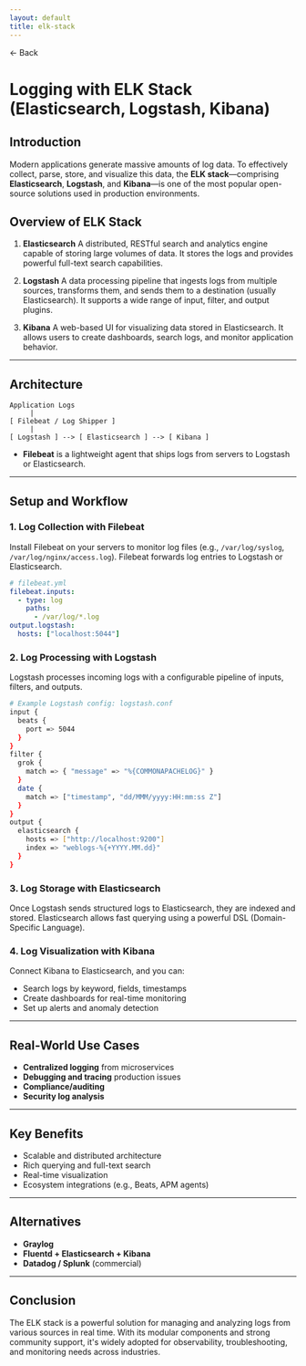 ```yaml
---
layout: default
title: elk-stack 
---
```


<a href="https://anish7600.github.io/technical-writeups" style="text-decoration: none;">← Back</a>


# Logging with ELK Stack (Elasticsearch, Logstash, Kibana)

## Introduction

Modern applications generate massive amounts of log data. To effectively collect, parse, store, and visualize this data, the **ELK stack**—comprising **Elasticsearch**, **Logstash**, and **Kibana**—is one of the most popular open-source solutions used in production environments.

## Overview of ELK Stack

1. **Elasticsearch**
   A distributed, RESTful search and analytics engine capable of storing large volumes of data. It stores the logs and provides powerful full-text search capabilities.

2. **Logstash**
   A data processing pipeline that ingests logs from multiple sources, transforms them, and sends them to a destination (usually Elasticsearch). It supports a wide range of input, filter, and output plugins.

3. **Kibana**
   A web-based UI for visualizing data stored in Elasticsearch. It allows users to create dashboards, search logs, and monitor application behavior.

---

## Architecture

```plaintext
Application Logs
     |
[ Filebeat / Log Shipper ]
     |
[ Logstash ] --> [ Elasticsearch ] --> [ Kibana ]
```

* **Filebeat** is a lightweight agent that ships logs from servers to Logstash or Elasticsearch.

---

## Setup and Workflow

### 1. **Log Collection with Filebeat**

Install Filebeat on your servers to monitor log files (e.g., `/var/log/syslog`, `/var/log/nginx/access.log`). Filebeat forwards log entries to Logstash or Elasticsearch.

```yaml
# filebeat.yml
filebeat.inputs:
  - type: log
    paths:
      - /var/log/*.log
output.logstash:
  hosts: ["localhost:5044"]
```

### 2. **Log Processing with Logstash**

Logstash processes incoming logs with a configurable pipeline of inputs, filters, and outputs.

```bash
# Example Logstash config: logstash.conf
input {
  beats {
    port => 5044
  }
}
filter {
  grok {
    match => { "message" => "%{COMMONAPACHELOG}" }
  }
  date {
    match => ["timestamp", "dd/MMM/yyyy:HH:mm:ss Z"]
  }
}
output {
  elasticsearch {
    hosts => ["http://localhost:9200"]
    index => "weblogs-%{+YYYY.MM.dd}"
  }
}
```

### 3. **Log Storage with Elasticsearch**

Once Logstash sends structured logs to Elasticsearch, they are indexed and stored. Elasticsearch allows fast querying using a powerful DSL (Domain-Specific Language).

### 4. **Log Visualization with Kibana**

Connect Kibana to Elasticsearch, and you can:

* Search logs by keyword, fields, timestamps
* Create dashboards for real-time monitoring
* Set up alerts and anomaly detection

---

## Real-World Use Cases

* **Centralized logging** from microservices
* **Debugging and tracing** production issues
* **Compliance/auditing**
* **Security log analysis**

---

## Key Benefits

* Scalable and distributed architecture
* Rich querying and full-text search
* Real-time visualization
* Ecosystem integrations (e.g., Beats, APM agents)

---

## Alternatives

* **Graylog**
* **Fluentd + Elasticsearch + Kibana**
* **Datadog / Splunk** (commercial)

---

## Conclusion

The ELK stack is a powerful solution for managing and analyzing logs from various sources in real time. With its modular components and strong community support, it's widely adopted for observability, troubleshooting, and monitoring needs across industries.
